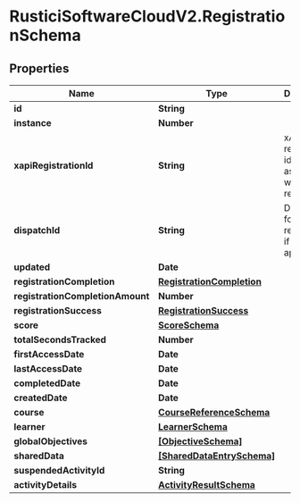 # RusticiSoftwareCloudV2.RegistrationSchema

## Properties
Name | Type | Description | Notes
------------ | ------------- | ------------- | -------------
**id** | **String** |  | [optional] 
**instance** | **Number** |  | [optional] 
**xapiRegistrationId** | **String** | xAPI registration id associated with this registration | [optional] 
**dispatchId** | **String** | Dispatch ID for this registration, if applicable | [optional] 
**updated** | **Date** |  | [optional] 
**registrationCompletion** | [**RegistrationCompletion**](RegistrationCompletion.md) |  | [optional] 
**registrationCompletionAmount** | **Number** |  | [optional] 
**registrationSuccess** | [**RegistrationSuccess**](RegistrationSuccess.md) |  | [optional] 
**score** | [**ScoreSchema**](ScoreSchema.md) |  | [optional] 
**totalSecondsTracked** | **Number** |  | [optional] 
**firstAccessDate** | **Date** |  | [optional] 
**lastAccessDate** | **Date** |  | [optional] 
**completedDate** | **Date** |  | [optional] 
**createdDate** | **Date** |  | [optional] 
**course** | [**CourseReferenceSchema**](CourseReferenceSchema.md) |  | [optional] 
**learner** | [**LearnerSchema**](LearnerSchema.md) |  | [optional] 
**globalObjectives** | [**[ObjectiveSchema]**](ObjectiveSchema.md) |  | [optional] 
**sharedData** | [**[SharedDataEntrySchema]**](SharedDataEntrySchema.md) |  | [optional] 
**suspendedActivityId** | **String** |  | [optional] 
**activityDetails** | [**ActivityResultSchema**](ActivityResultSchema.md) |  | [optional] 


